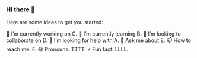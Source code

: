 ### Hi there 👋


Here are some ideas to get you started:

🔭 I’m currently working on C.
🌱 I’m currently learning B.
👯 I’m looking to collaborate on D.
🤔 I’m looking for help with A.
💬 Ask me about E.
📫 How to reach me: F.
😄 Pronouns: TTTT.
⚡ Fun fact: LLLL.



